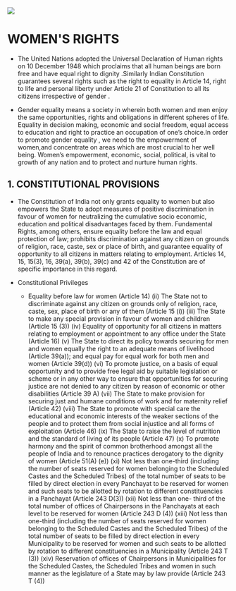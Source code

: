
<img src = "https://static1.squarespace.com/static/5cf69f015171fc0001b39d4b/t/5d17a1b4e5cab800012e7966/1606157140192/?format=1000w">

# WOMEN'S RIGHTS 
- The United Nations adopted the Universal Declaration of Human rights on 10 December 1948 which proclaims that all human beings are born free and have equal right to dignity .Similarly Indian Constitution guarantees several rights such as the right to equality in Article 14, right to life and personal liberty under Article 21 of Constitution to all its citizens irrespective of gender .

- Gender equality means a society in wherein both women and men enjoy the same opportunities, rights and obligations in different spheres of life. Equality in decision making, economic and social freedom, equal access to education and right to practice an occupation of one’s choice.In order to promote gender equality , we need to the empowerment of women,and concentrate on areas which are most crucial to her well being. Women’s empowerment, economic, social, political, is vital to growth of any nation and to protect and nurture human rights.

## 1. CONSTITUTIONAL PROVISIONS
- The Constitution of India not only grants equality to women but also empowers the State to adopt measures
of positive discrimination in favour of women for neutralizing the cumulative socio economic, education and
political disadvantages faced by them. Fundamental Rights, among others, ensure equality before the law
and equal protection of law; prohibits discrimination against any citizen on grounds of religion, race, caste,
sex or place of birth, and guarantee equality of opportunity to all citizens in matters relating to employment.
Articles 14, 15, 15(3), 16, 39(a), 39(b), 39(c) and 42 of the Constitution are of specific importance in this
regard.

- Constitutional Privileges
   - Equality before law for women (Article 14)
(ii) The State not to discriminate against any citizen on grounds only of religion, race, caste, sex, place of
birth or any of them (Article 15 (i))
(iii) The State to make any special provision in favour of women and children (Article 15 (3))
(iv) Equality of opportunity for all citizens in matters relating to employment or appointment to any office
under the State (Article 16)
(v) The State to direct its policy towards securing for men and women equally the right to an adequate
means of livelihood (Article 39(a)); and equal pay for equal work for both men and women (Article
39(d))
(vi) To promote justice, on a basis of equal opportunity and to provide free legal aid by suitable legislation
or scheme or in any other way to ensure that opportunities for securing justice are not denied to any
citizen by reason of economic or other disabilities (Article 39 A)
(vii) The State to make provision for securing just and humane conditions of work and for maternity relief
(Article 42)
(viii) The State to promote with special care the educational and economic interests of the weaker sections
of the people and to protect them from social injustice and all forms of exploitation (Article 46)
(ix) The State to raise the level of nutrition and the standard of living of its people (Article 47)
(x) To promote harmony and the spirit of common brotherhood amongst all the people of India and to
renounce practices derogatory to the dignity of women (Article 51(A) (e))
(xi) Not less than one-third (including the number of seats reserved for women belonging to the Scheduled
Castes and the Scheduled Tribes) of the total number of seats to be filled by direct election in every
Panchayat to be reserved for women and such seats to be allotted by rotation to different
constituencies in a Panchayat (Article 243 D(3))
(xii) Not less than one- third of the total number of offices of Chairpersons in the Panchayats at each level
to be reserved for women (Article 243 D (4))
(xiii) Not less than one-third (including the number of seats reserved for women belonging to the Scheduled
Castes and the Scheduled Tribes) of the total number of seats to be filled by direct election in every
Municipality to be reserved for women and such seats to be allotted by rotation to different
constituencies in a Municipality (Article 243 T (3))
(xiv) Reservation of offices of Chairpersons in Municipalities for the Scheduled Castes, the Scheduled Tribes
and women in such manner as the legislature of a State may by law provide (Article 243 T (4))
